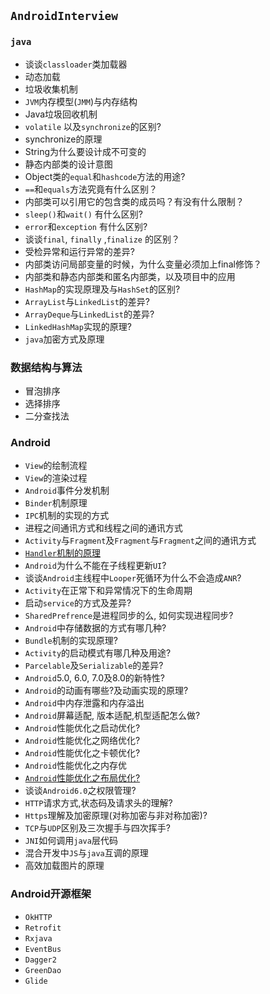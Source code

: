 ##  `AndroidInterview`

###  `java` 
 * 谈谈`classloader`类加载器
* 动态加载
* 垃圾收集机制
* `JVM`内存模型(`JMM`)与内存结构
* Java垃圾回收机制
* `volatile` 以及`synchronize`的区别?
* synchronize的原理
* String为什么要设计成不可变的
* 静态内部类的设计意图
* Object类的`equal`和`hashcode`方法的用途?
* `==`和`equals`方法究竟有什么区别？  
* 内部类可以引用它的包含类的成员吗？有没有什么限制？
* `sleep()`和`wait()` 有什么区别?
* `error`和`exception` 有什么区别?
* 谈谈`final`, `finally` ,`finalize` 的区别？
* 受检异常和运行异常的差异?
* 内部类访问局部变量的时候，为什么变量必须加上final修饰？
* 内部类和静态内部类和匿名内部类，以及项目中的应用
* `HashMap`的实现原理及与`HashSet`的区别?
* `ArrayList`与`LinkedList`的差异?
* `ArrayDeque`与`LinkedList`的差异?
* `LinkedHashMap`实现的原理?
* `java`加密方式及原理

### 数据结构与算法

* 冒泡排序
* 选择排序
* 二分查找法

### Android

* `View`的绘制流程
* `View`的渲染过程
* `Android`事件分发机制
* `Binder`机制原理
* `IPC`机制的实现的方式
* 进程之间通讯方式和线程之间的通讯方式
* `Activity`与`Fragment`及`Fragment`与`Fragment`之间的通讯方式
* [`Handler`机制的原理](https://github.com/showdy/AndroidInterview/blob/master/interviews/Android_Handler%E6%B6%88%E6%81%AF%E6%9C%BA%E5%88%B6.md)
* `Android`为什么不能在子线程更新`UI`?
* 谈谈`Android`主线程中`Looper`死循环为什么不会造成`ANR`?
* `Activity`在正常下和异常情况下的生命周期
* 启动`service`的方式及差异?
* `SharedPrefrence`是进程同步的么, 如何实现进程同步?
* `Android`中存储数据的方式有哪几种?
* `Bundle`机制的实现原理?
* `Activity`的启动模式有哪几种及用途?
* `Parcelable`及`Serializable`的差异?
* `Android`5.0, 6.0, 7.0及8.0的新特性?
* `Android`的动画有哪些?及动画实现的原理?
* `Android`中内存泄露和内存溢出
* `Android`屏幕适配, 版本适配,机型适配怎么做?
* `Android`性能优化之启动优化?
* `Android`性能优化之网络优化?
* `Android`性能优化之卡顿优化?
* `Android`性能优化之内存优
* [`Android`性能优化之布局优化?](https://github.com/showdy/AndroidInterview/blob/master/interviews/-Android_%E6%80%A7%E8%83%BD%E4%BC%98%E5%8C%96%E4%B9%8B%E5%B8%83%E5%B1%80%E4%BC%98%E5%8C%96.md)
* 谈谈`Android6.0`之权限管理?
* `HTTP`请求方式,状态码及请求头的理解?
* `Https`理解及加密原理(对称加密与非对称加密)?
* `TCP`与`UDP`区别及三次握手与四次挥手?
* `JNI`如何调用`java`层代码
* 混合开发中`JS`与`java`互调的原理
* 高效加载图片的原理

### Android开源框架

* `OkHTTP`
* `Retrofit`
* `Rxjava`
* `EventBus`
* `Dagger2`
* `GreenDao`
* `Glide`
